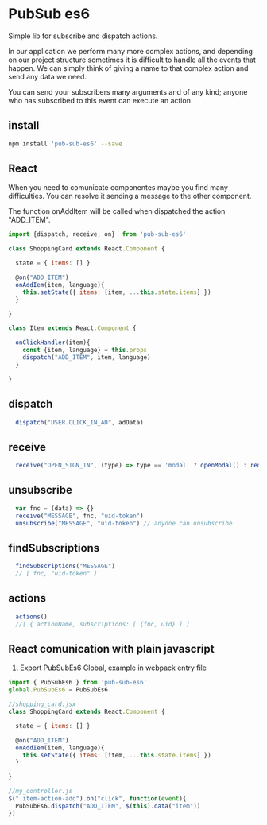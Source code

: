 
# PubSub es6
Simple lib for subscribe and dispatch actions.

In our application we perform many more complex actions, and depending on our project structure sometimes it is difficult to handle all the events that happen.
We can simply think of giving a name to that complex action and send any data we need.

You can send your subscribers many arguments and of any kind; anyone who has subscribed to this event can execute an action

## install
```sh
npm install 'pub-sub-es6' --save
```
## React 
When you need to comunicate componentes maybe you find many difficulties.
You can resolve it sending a message to the other component.

The function onAddItem will be called when dispatched the action "ADD_ITEM".

```javascript
import {dispatch, receive, on}  from 'pub-sub-es6'

class ShoppingCard extends React.Component {

  state = { items: [] }

  @on("ADD_ITEM")
  onAddIem(item, language){ 
    this.setState({ items: [item, ...this.state.items] })
  }

}

class Item extends React.Component {

  onClickHandler(item){
    const {item, language} = this.props
    dispatch("ADD_ITEM", item, language)
  }

}

```
## dispatch
```javascript
  dispatch("USER.CLICK_IN_AD", adData)
```
## receive
```javascript
  receive("OPEN_SIGN_IN", (type) => type == 'modal' ? openModal() : redirectToSignIn() )
 ```
## unsubscribe
```javascript
  var fnc = (data) => {}
  receive("MESSAGE", fnc, "uid-token")
  unsubscribe("MESSAGE", "uid-token") // anyone can unsubscribe
 ```
## findSubscriptions
 ```javascript
   findSubscriptions("MESSAGE")
   // [ fnc, "uid-token" ]
 ```
## actions
 ```javascript
   actions()
   //[ { actionName, subscriptions: [ {fnc, uid} ] ]
```

## React comunication with plain javascript

1. Export PubSubEs6 Global, example in webpack entry file
```javascript
import { PubSubEs6 } from 'pub-sub-es6'
global.PubSubEs6 = PubSubEs6
```

```javascript
//shopping_card.jsx
class ShoppingCard extends React.Component {

  state = { items: [] }

  @on("ADD_ITEM")
  onAddIem(item, language){ 
    this.setState({ items: [item, ...this.state.items] })
  }

}
```

```javascript
//my_controller.js
$(".item-action-add").on("click", function(event){
  PubSubEs6.dispatch("ADD_ITEM", $(this).data("item"))
})
```



